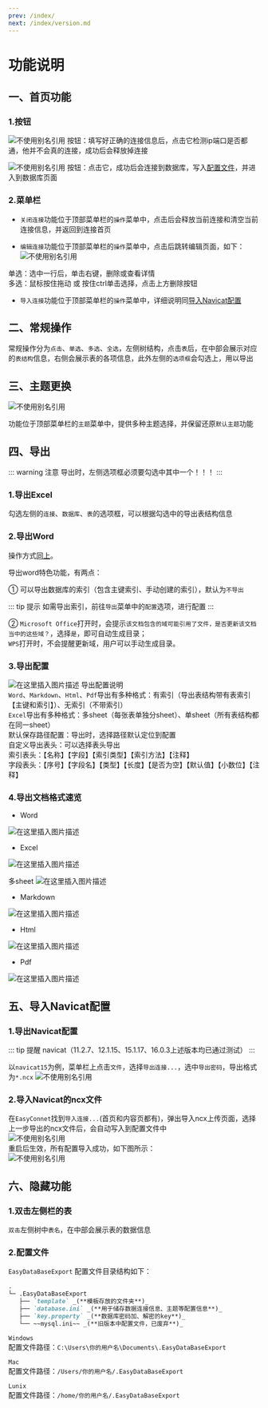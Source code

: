 ```yaml
---
prev: /index/  
next: /index/version.md
---
```

# 功能说明

## 一、首页功能

### 1.按钮

![不使用别名引用](/images/1.1.png) 按钮：填写好正确的连接信息后，点击它检测ip端口是否都通，他并不会真的连接，成功后会释放掉连接

![不使用别名引用](/images/1.2.png) 按钮：点击它，成功后会连接到数据库，写入[配置文件](#六、隐藏功能)，并进入到数据库页面

### 2.菜单栏

* `关闭连接`功能位于顶部菜单栏的`操作`菜单中，点击后会释放当前连接和清空当前连接信息，并返回到连接首页   

* `编辑连接`功能位于顶部菜单栏的`操作`菜单中，点击后跳转编辑页面，如下：
![不使用别名引用](/images/edit.png)  

单选：选中一行后，单击右键，删除或查看详情  
多选：鼠标按住拖动 或 按住ctrl单击选择，点击上方删除按钮    

* `导入连接`功能位于顶部菜单栏的`操作`菜单中，详细说明同[导入Navicat配置](#五、导入navicat配置)

## 二、常规操作

常规操作分为`点击`、`单选`、`多选`、`全选`，左侧树结构，点击`表`后，在中部会展示对应的`表结构`信息，右侧会展示表的各项信息，此外左侧的`选项框`会勾选上，用以导出

## 三、主题更换
![不使用别名引用](/images/3.png)  

功能位于顶部菜单栏的`主题`菜单中，提供多种主题选择，并保留还原`默认主题`功能

## 四、导出

::: warning 注意
  导出时，左侧选项框必须要勾选中其中一个！！！
::: 
### 1.导出Excel

勾选左侧的`连接`、`数据库`、`表`的选项框，可以根据勾选中的导出表结构信息

### 2.导出Word

操作方式[同上](#_1-导出excel)。

导出word特色功能，有两点：

①  可以导出数据库的索引（包含主键索引、手动创建的索引），默认为`不导出`  

::: tip 提示
   如需导出索引，前往`导出`菜单中的`配置`选项，进行配置
:::


②  `Microsoft Office`打开时，会提示`该文档包含的域可能引用了文件，是否更新该文档当中的这些域？`，选择`是`，即可自动生成目录；  
`WPS`打开时，不会提醒更新域，用户可以手动生成目录。

### 3.导出配置

![在这里插入图片描述](/images/config.png)
导出配置说明   
`Word`、`Markdown`、`Html`、`Pdf`导出有多种格式：有索引（导出表结构带有表索引【主键和索引】）、无索引（不带索引）  
`Excel`导出有多种格式：多sheet（每张表单独分sheet）、单sheet（所有表结构都在同一sheet）  
默认保存路径配置：导出时，选择路径默认定位到配置  
自定义导出表头：可以选择表头导出  
索引表头：【名称】【字段】【索引类型】【索引方法】【注释】  
字段表头：【序号】【字段名】【类型】【长度】【是否为空】【默认值】【小数位】【注释】  


### 4.导出文档格式速览
+ Word
  
![在这里插入图片描述](/images/Word.png)

+ Excel

![在这里插入图片描述](/images/Excel.png)

多sheet
![在这里插入图片描述](/images/Excel_sheet.png)

+ Markdown

![在这里插入图片描述](/images/Markdown.png)

+ Html

![在这里插入图片描述](/images/Html.png)

+ Pdf
  
![在这里插入图片描述](/images/Pdf.png)


## 五、导入Navicat配置

### 1.导出Navicat配置
::: tip 提醒
  navicat（11.2.7、12.1.15、15.1.17、16.0.3上述版本均已通过测试）
:::  

以`navicat15`为例，菜单栏上点击`文件`，选择`导出连接...`，选中`导出密码`，导出格式为`*.ncx`
![不使用别名引用](/images/4.png)  


### 2.导入Navicat的ncx文件

在`EasyConnet`找到`导入连接...`(首页和内容页都有)，弹出导入ncx上传页面，选择上一步导出的ncx文件后，会自动写入到配置文件中  
![不使用别名引用](/images/5.png)  
重启后生效，所有配置导入成功，如下图所示：  
![不使用别名引用](/images/6.png)   

## 六、隐藏功能

### 1.双击左侧栏的表

`双击`左侧树中`表名`，在中部会展示表的数据信息

### 2.配置文件
`EasyDataBaseExport` 配置文件目录结构如下：

```md
.
└─ .EasyDataBaseExport
   ├── `template` _(**模板存放的文件夹**)_
   ├── `database.ini` _(**用于储存数据连接信息、主题等配置信息**)_
   ├── `key.property` _(**数据库密码加、解密的key**)_
   └── ~~mysql.ini~~ _(**旧版本中配置文件，已废弃**)_
```

`Windows`  
配置文件路径：`C:\Users\你的用户名\Documents\.EasyDataBaseExport`  

`Mac`  
配置文件路径：`/Users/你的用户名/.EasyDataBaseExport`  

`Lunix`  
配置文件路径：`/home/你的用户名/.EasyDataBaseExport`

 

